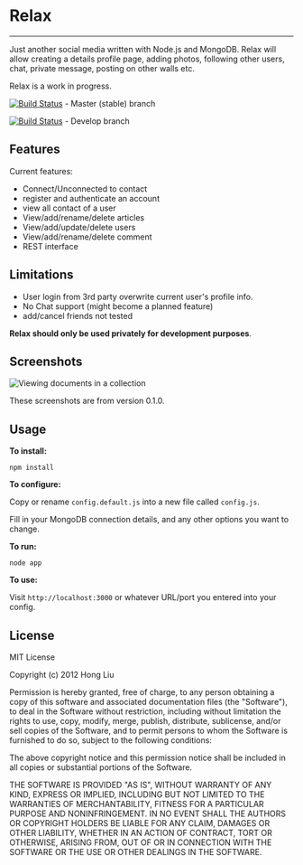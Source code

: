 # Relax #
--------

Just another social media written with Node.js and MongoDB. Relax will allow creating a details profile page, adding photos, following other users, chat, private message, posting on other walls etc.

Relax is a work in progress.

[![Build Status](https://secure.travis-ci.org/honglio/Relax.png?branch=master)](http://travis-ci.org/andzdroid/mongo-express) - Master (stable) branch

[![Build Status](https://secure.travis-ci.org/honglio/Relax.png?branch=develop)](http://travis-ci.org/andzdroid/mongo-express) - Develop branch


Features
--------

Current features:

* Connect/Unconnected to contact
* register and authenticate an account
* view all contact of a user
* View/add/rename/delete articles
* View/add/update/delete users
* View/add/rename/delete comment
* REST interface

Limitations
-----------

* User login from 3rd party overwrite current user's profile info.
* No Chat support (might become a planned feature)
* add/cancel friends not tested

**Relax should only be used privately for development purposes**.


Screenshots
-----------

<img src="http://honglio.github.io/images/portfolio/big/8.jpg" title="Viewing documents in a collection" />

These screenshots are from version 0.1.0.


Usage
-----

**To install:**

    npm install

**To configure:**

Copy or rename `config.default.js` into a new file called `config.js`.

Fill in your MongoDB connection details, and any other options you want to change.

**To run:**

    node app

**To use:**

Visit `http://localhost:3000` or whatever URL/port you entered into your config.


License
-------
MIT License

Copyright (c) 2012 Hong Liu

Permission is hereby granted, free of charge, to any person obtaining a copy of this software and associated documentation files (the "Software"), to deal in the Software without restriction, including without limitation the rights to use, copy, modify, merge, publish, distribute, sublicense, and/or sell copies of the Software, and to permit persons to whom the Software is furnished to do so, subject to the following conditions:

The above copyright notice and this permission notice shall be included in all copies or substantial portions of the Software.

THE SOFTWARE IS PROVIDED "AS IS", WITHOUT WARRANTY OF ANY KIND, EXPRESS OR IMPLIED, INCLUDING BUT NOT LIMITED TO THE WARRANTIES OF MERCHANTABILITY, FITNESS FOR A PARTICULAR PURPOSE AND NONINFRINGEMENT. IN NO EVENT SHALL THE AUTHORS OR COPYRIGHT HOLDERS BE LIABLE FOR ANY CLAIM, DAMAGES OR OTHER LIABILITY, WHETHER IN AN ACTION OF CONTRACT, TORT OR OTHERWISE, ARISING FROM, OUT OF OR IN CONNECTION WITH THE SOFTWARE OR THE USE OR OTHER DEALINGS IN THE SOFTWARE.
